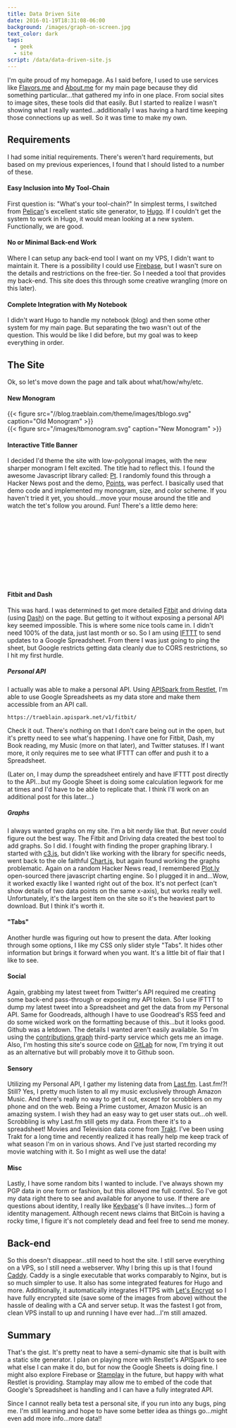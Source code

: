 ```yaml
---
title: Data Driven Site
date: 2016-01-19T18:31:08-06:00
background: /images/graph-on-screen.jpg
text_color: dark
tags:
  - geek
  - site
script: /data/data-driven-site.js
---
```


I'm quite proud of my homepage.  As I said before, I used to use services like [Flavors.me][] and [About.me][] for my main page because they did something particular...that gathered my info in one place.  From social sites to image sites, these tools did that easily.  But I started to realize I wasn't showing what I really wanted...additionally I was having a hard time keeping those connections up as well.  So it was time to make my own.

## Requirements

I had some initial requirements.  There's weren't hard requirements, but based on my previous experiences, I found that I should listed to a number of these.

#### Easy Inclusion into My Tool-Chain

First question is: "What's your tool-chain?"  In simplest terms, I switched from [Pelican][]'s excellent static site generator, to [Hugo][].  If I couldn't get the system to work in Hugo, it would mean looking at a new system.  Functionally, we are good.

#### No or Minimal Back-end Work

Where I can setup any back-end tool I want on my VPS, I didn't want to maintain it.  There is a possibility I could use [Firebase][], but I wasn't sure on the details and restrictions on the free-tier.  So I needed a tool that provides my back-end.  This site does this through some creative wrangling (more on this later).

#### Complete Integration with My Notebook

I didn't want Hugo to handle my notebook (blog) and then some other system for my main page.  But separating the two wasn't out of the question.  This would be like I did before, but my goal was to keep everything in order.

## The Site

Ok, so let's move down the page and talk about what/how/why/etc.

#### New Monogram

<div class="row">
    <div class="six columns">
        {{< figure src="//blog.traeblain.com/theme/images/tblogo.svg" caption="Old Monogram" >}}        
    </div>
    <div class="six columns">
    {{< figure src="/images/tbmonogram.svg" caption="New Monogram" >}}
    </div>
</div>

#### Interactive Title Banner

I decided I'd theme the site with low-polygonal images, with the new sharper monogram I felt excited.  The title had to reflect this.  I found the awesome Javascript library called: [Pt][].  I randomly found this through a Hacker News post and the demo, [Points][], was perfect.  I basically used that demo code and implemented my monogram, size, and color scheme.  If you haven't tried it yet, you should...move your mouse around the title and watch the tet's follow you around.  Fun!  There's a little demo here:

<figure class="bordered" style="display: block;">
    <div id="pt" style="width: 100%; height: 150px;"></div>
</figure>

#### Fitbit and Dash

This was hard.  I was determined to get more detailed [Fitbit][] and driving data (using [Dash][]) on the page.  But getting to it without exposing a personal API key seemed impossible.  This is where some nice tools came in.  I didn't need 100% of the data, just last month or so.  So I am using [IFTTT][] to send updates to a Google Spreadsheet.  From there I was just going to ping the sheet, but Google restricts getting data cleanly due to CORS restrictions, so I hit my first hurdle.  

##### Personal API

I actually was able to make a personal API.  Using [APISpark from Restlet][apispark], I'm able to use Google Spreadsheets as my data store and make them accessible from an API call.

`https://traeblain.apispark.net/v1/fitbit/`

Check it out.  There's nothing on that I don't care being out in the open, but it's pretty need to see what's happening.  I have one for Fitbit, Dash, my Book reading, my Music (more on that later), and Twitter statuses.  If I want more, it only requires me to see what IFTTT can offer and push it to a Spreadsheet.

(Later on, I may dump the spreadsheet entirely and have IFTTT post directly to the API...but my Google Sheet is doing some calculation legwork for me at times and I'd have to be able to replicate that.  I think I'll work on an additional post for this later...)

##### Graphs

I always wanted graphs on my site.  I'm a bit nerdy like that.  But never could figure out the best way.  The Fitbit and Driving data created the best tool to add graphs.  So I did.  I fought with finding the proper graphing library.  I started with [c3.js][c3], but didn't like working with the library for specific needs, went back to the ole faithful [Chart.js][chart], but again found working the graphs problematic.  Again on a random Hacker News read, I remembered [Plot.ly][plot] open-sourced there javascript charting engine.  So I plugged it in and...Wow, it worked exactly like I wanted right out of the box.  It's not perfect (can't show details of two data points on the same x-axis), but works really well.  Unfortunately, it's the largest item on the site so it's the heaviest part to download. But I think it's worth it.

#### "Tabs"

Another hurdle was figuring out how to present the data.  After looking through some options, I like my CSS only slider style "Tabs".  It hides other information but brings it forward when you want.  It's a little bit of flair that I like to see.

#### Social

Again, grabbing my latest tweet from Twitter's API required me creating some back-end pass-through or exposing my API token.  So I use IFTTT to dump my latest tweet into a Spreadsheet and get the data from my Personal API.  Same for Goodreads, although I have to use Goodread's RSS feed and do some wicked work on the formatting because of this...but it looks good.  Github was a letdown.  The details I wanted aren't easily available.  So I'm using the [contributions graph][ghgraph] third-party service which gets me an image.  Also, I'm hosting this site's source code on [GitLab][] for now, I'm trying it out as an alternative but will probably move it to Github soon.

#### Sensory

Utilizing my Personal API, I gather my listening data from [Last.fm][].  Last.fm!?! Still?  Yes, I pretty much listen to all my music exclusively through Amazon Music.  And there's really no way to get it out, except for scrobblers on my phone and on the web.  Being a Prime customer, Amazon Music is an amazing system.  I wish they had an easy way to get user stats out...oh well.  Scrobbling is why Last.fm still gets my data.  From there it's to a spreadsheet!  Movies and Television data come from [Trakt][].  I've been using Trakt for a long time and recently realized it has really help me keep track of what season I'm on in various shows.  And I've just started recording my movie watching with it.  So I might as well use the data!

#### Misc

Lastly, I have some random bits I wanted to include.  I've always shown my PGP data in one form or fashion, but this allowed me full control.  So I've got my data right there to see and available for anyone to use.  If there are questions about identity, I really like [Keybase][]'s (I have invites...) form of identity management.  Although recent news claims that BitCoin is having a rocky time, I figure it's not completely dead and feel free to send me money.

## Back-end

So this doesn't disappear...still need to host the site.  I still serve everything on a VPS, so I still need a webserver.  Why I bring this up is that I found [Caddy][].  Caddy is a single executable that works comparably to Nginx, but is so much simpler to use.  It also has some integrated features for Hugo and more.  Additionally, it automatically integrates HTTPS with [Let's Encrypt][le] so I have fully encrypted site (save some of the images from above) without the hassle of dealing with a CA and server setup.  It was the fastest I got from, clean VPS install to up and running I have ever had...I'm still amazed.

## Summary

That's the gist.  It's pretty neat to have a semi-dynamic site that is built with a static site generator.  I plan on playing more with Restlet's APISpark to see what else I can make it do, but for now the Google Sheets is doing fine.  I might also explore Firebase or [Stamplay][] in the future, but happy with what Restlet is providing.  Stamplay may allow me to embed of the code that Google's Spreadsheet is handling and I can have a fully integrated API. 

Since I cannot really beta test a personal site, if you run into any bugs, ping me.  I'm still learning and hope to have some better idea as things go...might even add more info...more data!!


[Flavors.me]: http://flavors.me/
[About.me]: http://about.me/
[Pelican]: http://blog.getpelican.com/
[Hugo]: http://gohugo.io/
[Pt]: http://williamngan.github.io/pt/
[Points]: http://williamngan.github.io/pt/demo/index.html?name=form.points
[Fitbit]: http://fitbit.com/
[Dash]: http://dash.by/
[IFTTT]: http:/ifttt.com/
[apispark]: http://restlet.com/products/apispark/
[chart]: http://www.chartjs.org/
[c3]: http://c3js.org/
[plot]: https://plot.ly/javascript/
[ghgraph]: http://ghchart.rshah.org/
[GitLab]: http://gitlab.com/
[Trakt]: http://trakt.tv/
[Keybase]: http://keybase.io/
[Caddy]: https://caddyserver.com/
[le]: https://letsencrypt.org/
[Stamplay]: https://stamplay.com/
[Firebase]: https://firebase.com/
[Last.fm]: http://last.fm/

